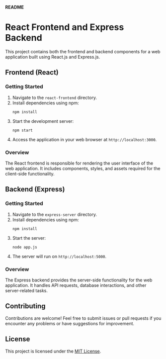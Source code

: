 **README**

# React Frontend and Express Backend

This project contains both the frontend and backend components for a web application built using React.js and Express.js.

## Frontend (React)

### Getting Started
1. Navigate to the `react-frontend` directory.
2. Install dependencies using npm:
    ```
    npm install
    ```
3. Start the development server:
    ```
    npm start
    ```
4. Access the application in your web browser at `http://localhost:3000`.

### Overview
The React frontend is responsible for rendering the user interface of the web application. It includes components, styles, and assets required for the client-side functionality.

## Backend (Express)

### Getting Started
1. Navigate to the `express-server` directory.
2. Install dependencies using npm:
    ```
    npm install
    ```
3. Start the server:
    ```
    node app.js
    ```
4. The server will run on `http://localhost:5000`.

### Overview
The Express backend provides the server-side functionality for the web application. It handles API requests, database interactions, and other server-related tasks.

## Contributing
Contributions are welcome! Feel free to submit issues or pull requests if you encounter any problems or have suggestions for improvement.

## License
This project is licensed under the [MIT License](LICENSE).